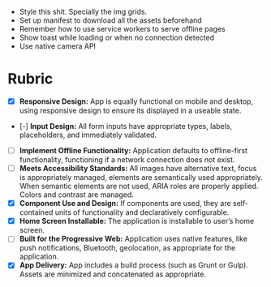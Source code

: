 * Style this shit. Specially the img grids.
* Set up manifest to download all the assets beforehand
* Remember how to use service workers to serve offline pages
* Show toast while loading or when no connection detected
* Use native camera API


# Rubric

- [x] **Responsive Design:** App is equally functional on mobile and desktop, using responsive design to ensure its displayed in a useable state.
- [-] **Input Design:** All form inputs have appropriate types, labels, placeholders, and immediately validated.
- [ ] **Implement Offline Functionality:** Application defaults to offline-first functionality, functioning if a network connection does not exist.
- [ ] **Meets Accessibility Standards:** All images have alternative text, focus is appropriately managed, elements are semantically used appropriately. When semantic elements are not used, ARIA roles are properly applied. Colors and contrast are managed.
- [x] **Component Use and Design:** If components are used, they are self-contained units of functionality and declaratively configurable.
- [x] **Home Screen Installable:** The application is installable to user’s home screen.
- [ ] **Built for the Progressive Web:** Application uses native features, like push notifications, Bluetooth, geolocation, as appropriate for the application.
- [x] **App Delivery:** App includes a build process (such as Grunt or Gulp). Assets are minimized and concatenated as appropriate.
